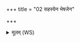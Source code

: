 +++
title = "02 सहस्येन भेषजेन"

+++
<details><summary>मूलम् (WS)</summary>

सहस्येन भेषजेन दिव्येन शतपर्वणा ।  
तेन सहस्र काण्डेन कृणोमि पुनराभृतम् । ॥ ॥ २ ॥
</details>